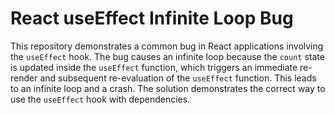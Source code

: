 # React useEffect Infinite Loop Bug
This repository demonstrates a common bug in React applications involving the `useEffect` hook. The bug causes an infinite loop because the `count` state is updated inside the `useEffect` function, which triggers an immediate re-render and subsequent re-evaluation of the `useEffect` function.  This leads to an infinite loop and a crash. The solution demonstrates the correct way to use the `useEffect` hook with dependencies.